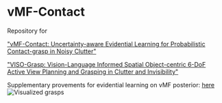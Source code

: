 # vMF-Contact
Repository for 

["vMF-Contact: Uncertainty-aware Evidential Learning for Probabilistic Contact-grasp in Noisy Clutter"](https://arxiv.org/abs/2411.03591)

["VISO-Grasp: Vision-Language Informed Spatial Object-centric 6-DoF Active View Planning and Grasping in Clutter and Invisibility"](https://arxiv.org/abs/2503.12609)

Supplementary provements for evidential learning on vMF posterior: [here](doc/Supplementary.pdf) 
![Visualized grasps](resource/vis.gif)

